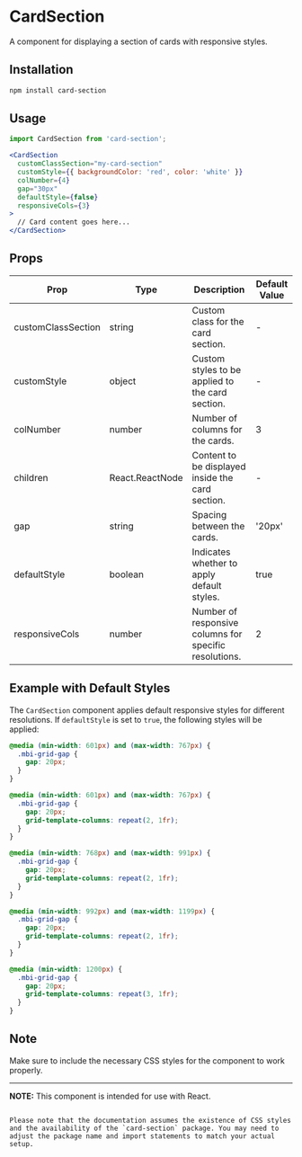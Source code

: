 # CardSection

A component for displaying a section of cards with responsive styles.

## Installation

```bash
npm install card-section
```

## Usage

```jsx
import CardSection from 'card-section';

<CardSection
  customClassSection="my-card-section"
  customStyle={{ backgroundColor: 'red', color: 'white' }}
  colNumber={4}
  gap="30px"
  defaultStyle={false}
  responsiveCols={3}
>
  // Card content goes here...
</CardSection>
```

## Props

| Prop                 | Type                     | Description                                                                           | Default Value  |
| -------------------- | ------------------------ | ------------------------------------------------------------------------------------- | -------------- |
| customClassSection   | string                   | Custom class for the card section.                                                     | -              |
| customStyle          | object                   | Custom styles to be applied to the card section.                                       | -              |
| colNumber            | number                   | Number of columns for the cards.                                                       | 3              |
| children             | React.ReactNode          | Content to be displayed inside the card section.                                       | -              |
| gap                  | string                   | Spacing between the cards.                                                             | '20px'         |
| defaultStyle         | boolean                  | Indicates whether to apply default styles.                                             | true           |
| responsiveCols       | number                   | Number of responsive columns for specific resolutions.                                 | 2              |

## Example with Default Styles

The `CardSection` component applies default responsive styles for different resolutions. If `defaultStyle` is set to `true`, the following styles will be applied:

```css
@media (min-width: 601px) and (max-width: 767px) {
  .mbi-grid-gap {
    gap: 20px;
  }
}

@media (min-width: 601px) and (max-width: 767px) {
  .mbi-grid-gap {
    gap: 20px;
    grid-template-columns: repeat(2, 1fr);
  }
}

@media (min-width: 768px) and (max-width: 991px) {
  .mbi-grid-gap {
    gap: 20px;
    grid-template-columns: repeat(2, 1fr);
  }
}

@media (min-width: 992px) and (max-width: 1199px) {
  .mbi-grid-gap {
    gap: 20px;
    grid-template-columns: repeat(2, 1fr);
  }
}

@media (min-width: 1200px) {
  .mbi-grid-gap {
    gap: 20px;
    grid-template-columns: repeat(3, 1fr);
  }
}
```

## Note

Make sure to include the necessary CSS styles for the component to work properly.

---

**NOTE:** This component is intended for use with React.
```

Please note that the documentation assumes the existence of CSS styles and the availability of the `card-section` package. You may need to adjust the package name and import statements to match your actual setup.